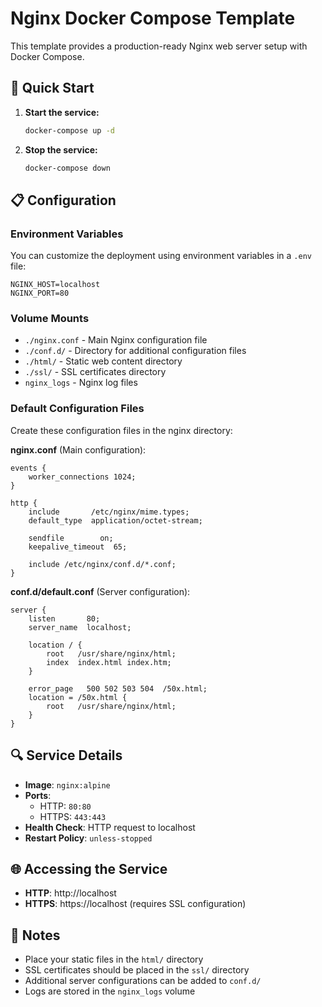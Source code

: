 # Nginx Docker Compose Template

This template provides a production-ready Nginx web server setup with Docker Compose.

## 🚀 Quick Start

1. **Start the service:**
   ```bash
   docker-compose up -d
   ```

2. **Stop the service:**
   ```bash
   docker-compose down
   ```

## 📋 Configuration

### Environment Variables

You can customize the deployment using environment variables in a `.env` file:

```env
NGINX_HOST=localhost
NGINX_PORT=80
```

### Volume Mounts

- `./nginx.conf` - Main Nginx configuration file
- `./conf.d/` - Directory for additional configuration files
- `./html/` - Static web content directory
- `./ssl/` - SSL certificates directory
- `nginx_logs` - Nginx log files

### Default Configuration Files

Create these configuration files in the nginx directory:

**nginx.conf** (Main configuration):
```nginx
events {
    worker_connections 1024;
}

http {
    include       /etc/nginx/mime.types;
    default_type  application/octet-stream;
    
    sendfile        on;
    keepalive_timeout  65;
    
    include /etc/nginx/conf.d/*.conf;
}
```

**conf.d/default.conf** (Server configuration):
```nginx
server {
    listen       80;
    server_name  localhost;
    
    location / {
        root   /usr/share/nginx/html;
        index  index.html index.htm;
    }
    
    error_page   500 502 503 504  /50x.html;
    location = /50x.html {
        root   /usr/share/nginx/html;
    }
}
```

## 🔍 Service Details

- **Image**: `nginx:alpine`
- **Ports**: 
  - HTTP: `80:80`
  - HTTPS: `443:443`
- **Health Check**: HTTP request to localhost
- **Restart Policy**: `unless-stopped`

## 🌐 Accessing the Service

- **HTTP**: http://localhost
- **HTTPS**: https://localhost (requires SSL configuration)

## 📝 Notes

- Place your static files in the `html/` directory
- SSL certificates should be placed in the `ssl/` directory
- Additional server configurations can be added to `conf.d/`
- Logs are stored in the `nginx_logs` volume
